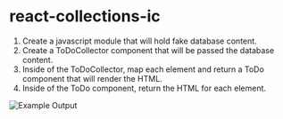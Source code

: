 # react-collections-ic

1. Create a javascript module that will hold fake database content.
2. Create a ToDoCollector component that will be passed the database content.
3. Inside of the ToDoCollector, map each element and return a ToDo component that will render the HTML.
4. Inside of the ToDo component, return the HTML for each element.

![Example Output](./2019-04-03_ic.png)
